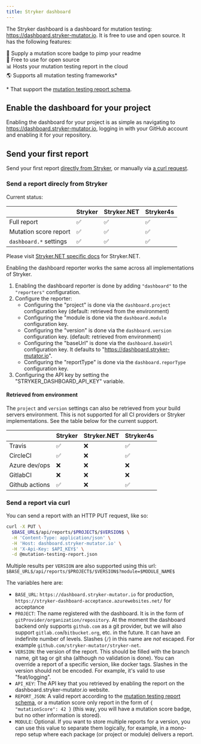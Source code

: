 ```yaml
---
title: Stryker dashboard
---
```


The Stryker dashboard is a dashboard for mutation testing: https://dashboard.stryker-mutator.io. It is free to use and open source. It has the following features:

🥇 Supply a mutation score badge to pimp your readme  
🤑 Free to use for open source  
📊 Hosts your mutation testing report in the cloud  
🌎 Supports all mutation testing frameworks\*

\* That support the [mutation testing report schema](https://github.com/stryker-mutator/mutation-testing-elements/tree/master/packages/mutation-testing-report-schema).

## Enable the dashboard for your project

Enabling the dashboard for your project is as simple as navigating to https://dashboard.stryker-mutator.io, logging in with your GitHub account and enabling it for your repository.

## Send your first report

Send your first report [directly from Stryker](#send-a-report-direcly-from-Stryker), or manually via [a curl request](#send-a-report-via-curl).

### Send a report direcly from Stryker

Current status:

|                        | Stryker | Stryker.NET | Stryker4s |
| ---------------------- | ------- | ----------- | --------- |
| Full report            | ✅      | ✅          | ✅        |
| Mutation score report  | ✅      | ✅          | ✅        |
| `dashboard.*` settings | ✅      | ✅          | ✅        |

Please visit [Stryker.NET specific docs](https://github.com/stryker-mutator/stryker-net/blob/master/docs/Reporters.md#dashboard-reporter) for Stryker.NET.

Enabling the dashboard reporter works the same across all implementations of Stryker.

1. Enabling the dashboard reporter is done by adding `"dashboard"` to the `"reporters"` configuration.
2. Configure the reporter:
   - Configuring the "project" is done via the `dashboard.project` configuration key (default: retrieved from the environment)
   - Configuring the "module is done via the `dashboard.module` configuration key.
   - Configuring the "version" is done via the `dashboard.version` configuration key. (default: retrieved from environment)
   - Configuring the "baseUrl" is done via the `dashboard.baseUrl` configuration key. It defaults to "https://dashboard.stryker-mutator.io".
   - Configuring the "reportType" is done via the `dashboard.reporType` configuration key.
3. Configuring the API key by setting the "STRYKER_DASHBOARD_API_KEY" variable.

#### Retrieved from environment

The `project` and `version` settings can also be retrieved from your build servers environment. This is not supported for all CI providers or Stryker implementations. See the table below for the current support.

|                | Stryker | Stryker.NET | Stryker4s |
| -------------- | ------- | ----------- | --------- |
| Travis         | ✅      | ❌          | ✅        |
| CircleCI       | ✅      | ❌          | ✅        |
| Azure dev/ops  | ❌      | ❌          | ❌        |
| GitlabCI       | ❌      | ❌          | ❌        |
| Github actions | ✅      | ❌          | ✅        |

### Send a report via curl

You can send a report with an HTTP PUT request, like so:

```sh
curl -X PUT \
  $BASE_URL$/api/reports/$PROJECT$/$VERSION$ \
  -H 'Content-Type: application/json' \
  -H 'Host: dashboard.stryker-mutator.io' \
  -H 'X-Api-Key: $API_KEY$' \
  -d @mutation-testing-report.json
```

Multiple results per `VERSION` are also supported using this url: `$BASE_URL$/api/reports/$PROJECT$/$VERSION$?module=$MODULE_NAME$`

The variables here are:

- `BASE_URL`: `https://dashboard.stryker-mutator.io` for production, `https://stryker-dashboard-acceptance.azurewebsites.net/` for acceptance
- `PROJECT`: The name registered with the dashboard. It is in the form of `gitProvider/organization/repository`. At the moment the dashboard backend only supports `github.com` as a git provider, but we will also support `gitlab.com`/`bitbucket.org`, etc. in the future. It can have an indefinite number of levels. Slashes (`/`) in this name are _not_ escaped. For example `github.com/stryker-mutator/stryker-net`.
- `VERSION`: the version of the report. This should be filled with the branch name, git tag or git sha (although no validation is done). You can override a report of a specific version, like docker tags. Slashes in the version should not be encoded. For example, it's valid to use "feat/logging".
- `API_KEY`: The API key that you retrieved by enabling the report on the dashboard.stryker-mutator.io website.
- `REPORT_JSON`: A valid report according to the [mutation testing report schema](https://github.com/stryker-mutator/mutation-testing-elements/tree/master/packages/mutation-testing-report-schema), or a mutation score only report in the form of `{ "mutationScore": 42 }` (this way, you will have a mutation score badge, but no other information is stored).
- `MODULE`: Optional. If you want to store multiple reports for a version, you can use this value to separate them logically, for example, in a mono-repo setup where each package (or project or module) delivers a report.

